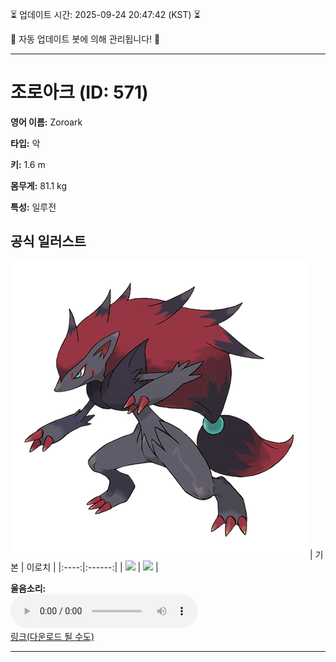 
⏳ 업데이트 시간: 2025-09-24 20:47:42 (KST) ⏳

🤖 자동 업데이트 봇에 의해 관리됩니다! 🤖

---

# 조로아크 (ID: 571)
**영어 이름:** Zoroark

**타입:** 악

**키:** 1.6 m

**몸무게:** 81.1 kg

**특성:** 일루전

## 공식 일러스트
![](https://raw.githubusercontent.com/PokeAPI/sprites/master/sprites/pokemon/other/official-artwork/571.png)
| 기본 | 이로치 |
|:----:|:------:|
| <img src="http://play.pokemonshowdown.com/sprites/ani/zoroark.gif" width="200"> | <img src="http://play.pokemonshowdown.com/sprites/ani-shiny/zoroark.gif" width="200"> |

**울음소리:**<br><audio controls src="https://raw.githubusercontent.com/PokeAPI/cries/main/cries/pokemon/latest/571.ogg"></audio><br> [링크(다운로드 될 수도)](https://raw.githubusercontent.com/PokeAPI/cries/main/cries/pokemon/latest/571.ogg)


---
